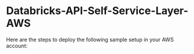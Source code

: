 # Databricks-API-Self-Service-Layer-AWS

Here are the steps to deploy the following sample setup in your AWS account:
